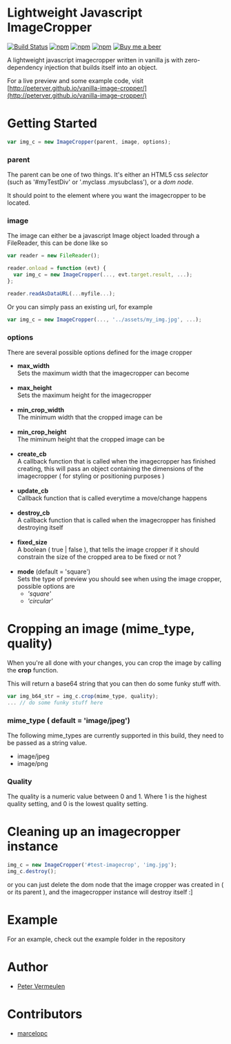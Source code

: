 # Lightweight Javascript ImageCropper

[![Build Status](https://travis-ci.org/peterver/vanilla-image-cropper.svg?branch=master)](https://travis-ci.org/peterver/vanilla-image-cropper)
[![npm](https://img.shields.io/npm/v/vanilla-image-cropper.svg)](https://www.npmjs.com/package/vanilla-image-cropper)
[![npm](https://img.shields.io/npm/dt/vanilla-image-cropper.svg?maxAge=2592000)]()
[![npm](https://img.shields.io/npm/l/vanilla-image-cropper.svg?maxAge=2592000)]()
<a target="_blank" href="https://www.paypal.me/peterver"><img src="https://img.shields.io/badge/PayPal-Donate-blue.svg?style=flat" title="Buy me a beer" alt="Buy me a beer"/></a>

A lightweight javascript imagecropper written in vanilla js
with zero-dependency injection that builds itself into an object.

For a live preview and some example code, visit [http://peterver.github.io/vanilla-image-cropper/](http://peterver.github.io/vanilla-image-cropper/)

# Getting Started

```javascript
var img_c = new ImageCropper(parent, image, options);
```

### parent
The parent can be one of two things. It's either an HTML5 css *selector* (such as '#myTestDiv' or '.myclass .mysubclass'), or a *dom node*.

It should point to the element where you want the imagecropper to be located.

### image
The image can either be a javascript Image object loaded through a FileReader, this can be done like so
```javascript
var reader = new FileReader();

reader.onload = function (evt) {
  var img_c = new ImageCropper(..., evt.target.result, ...);
};

reader.readAsDataURL(...myfile...);
```

Or you can simply pass an existing url, for example 

```javascript
var img_c = new ImageCropper(..., '../assets/my_img.jpg', ...);
```

### options
There are several possible options defined for the image cropper 

* **max_width**<br>
  Sets the maximum width that the imagecropper can become<br><br>
* **max_height**<br>
  Sets the maximum height for the imagecropper<br><br>
* **min_crop_width**<br>
  The minimum width that the cropped image can be<br><br>
* **min_crop_height**<br>
  The miminum height that the cropped image can be<br><br>
* **create_cb**<br>
  A callback function that is called when the imagecropper has finished creating, this will pass an object containing the dimensions of the imagecropper ( for styling or positioning purposes )<br><br>
* **update_cb**<br>
 Callback function that is called everytime a move/change happens<br><br>
* **destroy_cb**<br>
  A callback function that is called when the imagecropper has finished destroying itself<br><br>
* **fixed_size**<br>
  A boolean ( true | false ), that tells the image cropper if it should constrain the size of the cropped area to be fixed or not ?<br><br>
* **mode** (default = 'square')<br>
  Sets the type of preview you should see when using the image cropper, possible options are
  * _'square'_
  * _'circular'_

# Cropping an image (mime_type, quality)
When you're all done with your changes, you can crop the image by calling the **crop** function.

This will return a base64 string that you can then do some funky stuff with.

```javascript
var img_b64_str = img_c.crop(mime_type, quality);
... // do some funky stuff here
```

### mime_type ( default = 'image/jpeg')
The following mime_types are currently supported in this build, they need to be passed as a string value.
* image/jpeg
* image/png

### Quality
The quality is a numeric value between 0 and 1. Where 1 is the highest quality setting, and 0 is the lowest quality setting. 

# Cleaning up an imagecropper instance

```javascript
img_c = new ImageCropper('#test-imagecrop', 'img.jpg');
img_c.destroy();
```

or you can just delete the dom node that the image cropper was created in ( or its parent ),
and the imagecropper instance will destroy itself :]

# Example
For an example, check out the example folder in the repository

# Author

- [Peter Vermeulen](https://github.com/peterver)

# Contributors
- [marcelopc](https://github.com/marcelopc)
